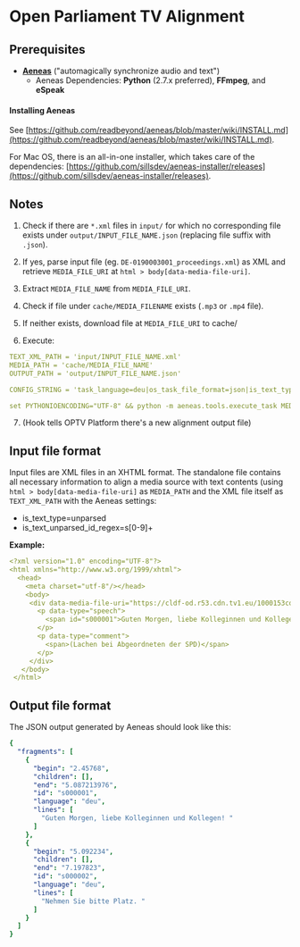 # Open Parliament TV Alignment

## Prerequisites

* [**Aeneas**](https://www.readbeyond.it/aeneas/) ("automagically synchronize audio and text")
    * Aeneas Dependencies: **Python** (2.7.x preferred), **FFmpeg**, and **eSpeak**

#### Installing Aeneas

See [https://github.com/readbeyond/aeneas/blob/master/wiki/INSTALL.md](https://github.com/readbeyond/aeneas/blob/master/wiki/INSTALL.md).

For Mac OS, there is an all-in-one installer, which takes care of the dependencies: [https://github.com/sillsdev/aeneas-installer/releases](https://github.com/sillsdev/aeneas-installer/releases).

## Notes

1. Check if there are `*.xml` files in `input/` for which no corresponding file exists under `output/INPUT_FILE_NAME.json` (replacing file suffix with `.json`).

2. If yes, parse input file (eg. `DE-0190003001_proceedings.xml`) as XML and retrieve `MEDIA_FILE_URI` at `html > body[data-media-file-uri]`.

3. Extract `MEDIA_FILE_NAME` from `MEDIA_FILE_URI`.

4. Check if file under `cache/MEDIA_FILENAME` exists (`.mp3` or `.mp4` file). 

5. If neither exists, download file at `MEDIA_FILE_URI` to cache/

6. Execute: 

```yaml
TEXT_XML_PATH = 'input/INPUT_FILE_NAME.xml'
MEDIA_PATH = 'cache/MEDIA_FILE_NAME'
OUTPUT_PATH = 'output/INPUT_FILE_NAME.json'

CONFIG_STRING = 'task_language=deu|os_task_file_format=json|is_text_type=unparsed|is_text_unparsed_id_regex=s[0-9]+|is_text_unparsed_id_sort=numeric|task_adjust_boundary_no_zero=false|task_adjust_boundary_nonspeech_min=2|task_adjust_boundary_nonspeech_string=REMOVE|task_adjust_boundary_nonspeech_remove=REMOVE|is_audio_file_detect_head_min=0.1|is_audio_file_detect_head_max=3|is_audio_file_detect_tail_min=0.1|is_audio_file_detect_tail_max=3|task_adjust_boundary_algorithm=percent|task_adjust_boundary_percent_value=75|is_audio_file_head_length=1'

set PYTHONIOENCODING="UTF-8" && python -m aeneas.tools.execute_task MEDIA_PATH TEXT_XML_PATH CONFIG_STRING OUTPUT_PATH
```

7. (Hook tells OPTV Platform there's a new alignment output file)

## Input file format

Input files are XML files in an XHTML format. The standalone file contains all necessary information to align a media source with text contents (using `html > body[data-media-file-uri]` as `MEDIA_PATH` and the XML file itself as `TEXT_XML_PATH` with the Aeneas settings: 

* is_text_type=unparsed
* is_text_unparsed_id_regex=s[0-9]+

**Example:** 

```yaml
<?xml version="1.0" encoding="UTF-8"?>
<html xmlns="http://www.w3.org/1999/xhtml">
  <head>
    <meta charset="utf-8"/></head>
    <body>
     <div data-media-file-uri="https://cldf-od.r53.cdn.tv1.eu/1000153copo/ondemand/app144277506/145293313/7174046/7174046_h264_720_400_2000kb_baseline_de_2192.mp4" data-media-id="DE-0190003001">
       <p data-type="speech">
         <span id="s000001">Guten Morgen, liebe Kolleginnen und Kollegen!</span><span id="s000002">Nehmen Sie bitte Platz.</span>
       </p>
       <p data-type="comment">
         <span>(Lachen bei Abgeordneten der SPD)</span>
       </p>
     </div>
   </body>
 </html>
```

## Output file format

The JSON output generated by Aeneas should look like this: 

```yaml
{
  "fragments": [
    {
      "begin": "2.45768", 
      "children": [], 
      "end": "5.087213976", 
      "id": "s000001", 
      "language": "deu", 
      "lines": [
        "Guten Morgen, liebe Kolleginnen und Kollegen! "
      ]
    }, 
    {
      "begin": "5.092234", 
      "children": [], 
      "end": "7.197823", 
      "id": "s000002", 
      "language": "deu", 
      "lines": [
        "Nehmen Sie bitte Platz. "
      ]
    }
  ]
}
```
